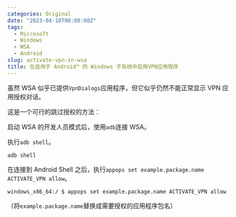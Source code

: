 ```yaml
---
categories: Original
date: "2023-04-10T00:00:00Z"
tags:
  - Microsoft
  - Windows
  - WSA
  - Android
slug: activate-vpn-in-wsa
title: 在适用于 Android™️ 的 Windows 子系统中启用VPN应用程序
---
```


虽然 WSA 似乎已提供`VpnDialogs`应用程序，但它似乎仍然不能正常显示 VPN 应用授权对话。

这是一个可行的跳过授权的方法：

启动 WSA 的开发人员模式后，使用`adb`连接 WSA。

执行`adb shell`。

```shell
adb shell
```

在连接到 Android Shell 之后，执行`appops set example.package.name ACTIVATE_VPN allow`。

```shell
windows_x86_64:/ $ appops set example.package.name ACTIVATE_VPN allow
```

（将`example.package.name`替换成需要授权的应用程序包名）
